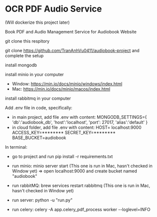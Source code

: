 # OCR PDF Audio Service
(Will dockerize this project later)

Book PDF and Audio Management Service for Audiobook Website

git clone this respitory

git clone https://github.com/TranAnhVu0411/audiobook-project and complete the setup

install mongodb

install minio in your computer
+ Window: https://min.io/docs/minio/windows/index.html
+ Mac: https://min.io/docs/minio/macos/index.html

install rabbitmq in your computer

Add .env file in code, specifically:
+ in main project, add file .env with content:
MONGODB_SETTINGS={
    'db':'audiobook_db',
    'host':'localhost',
    'port': 27017,
    'alias':'default'
}
+ in cloud folder, add file .env with content:
HOST= localhost:9000
ACCESS_KEY=********
SECRET_KEY=********
BASE_BUCKET=audiobook

In terminal:
+ go to project and run pip install -r requirements.txt

+ run minio: minio server start (This one is run in Mac, hasn't checked in Window yet) => open localhost:9000 and create bucket named "audiobook"

+ run rabbitMQ: brew services restart rabbitmq (This one is run in Mac, hasn't checked in Window yet)

+ run server: python -u "run.py"

+ run celery: celery -A app.celery_pdf_process worker --loglevel=INFO
